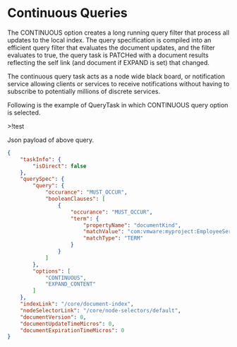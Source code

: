 # Continuous Queries

The CONTINUOUS option creates a long running query filter that process all
updates to the local index. The query specification is compiled into an
efficient query filter that evaluates the document updates, and the filter
evaluates to true, the query task is PATCHed with a document results reflecting
the self link (and document if EXPAND is set) that changed.

The continuous query task acts as a node wide black board, or notification
service allowing clients or services to receive notifications without having to
subscribe to potentially millions of discrete services.

Following is the example of QueryTask in which CONTINUOUS query option is selected.

<style>
div.hidecode + pre {display: none}
</style>

<div class="hidecode"></div>
>!test 

```{java}
QueryTask queryTask = QueryTask.Builder.create()
       .addOption(QueryOption.EXPAND_CONTENT)
       .addOption(QueryOption.CONTINUOUS)
       .setQuery(query).build();

Operation post = Operation.createPost(this.clientHost, ServiceUriPaths.CORE_LOCAL_QUERY_TASKS)
       .setBody(queryTask)
       .setReferer(this.clientHost.getUri());
```

Json payload of above query.

```json
{
    "taskInfo": {
        "isDirect": false
    },
    "querySpec": {
        "query": {
            "occurance": "MUST_OCCUR",
            "booleanClauses": [
                {
                    "occurance": "MUST_OCCUR",
                    "term": {
                        "propertyName": "documentKind",
                        "matchValue": "com:vmware:myproject:EmployeeService:Employee",
                        "matchType": "TERM"
                    }
                }
            ]
        },
        "options": [
            "CONTINUOUS",
            "EXPAND_CONTENT"
        ]
    },
    "indexLink": "/core/document-index",
    "nodeSelectorLink": "/core/node-selectors/default",
    "documentVersion": 0,
    "documentUpdateTimeMicros": 0,
    "documentExpirationTimeMicros": 0
}
```
